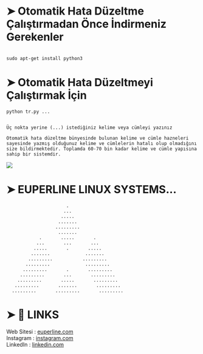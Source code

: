 # ➤ Otomatik Hata Düzeltme Çalıştırmadan Önce İndirmeniz Gerekenler
```

sudo apt-get install python3

```
# ➤ Otomatik Hata Düzeltmeyi Çalıştırmak İçin
```
python tr.py ...


Üç nokta yerine (...) istediğiniz kelime veya cümleyi yazınız

Otomatik hata düzeltme bünyesinde bulunan kelime ve cümle hazneleri sayesinde yazmış olduğunuz kelime ve cümlelerin hatalı olup olmadığını size bildirmektedir. Toplamda 60-70 bin kadar kelime ve cümle yapısına sahip bir sistemdir.
```

![](hataduzeltme.png)

# ➤ EUPERLINE LINUX SYSTEMS...

                          .
                         ...
                        .....
                       .......
                      .........
                       .......
                .       .....       .
               ...       ...       ...
              .....       .       .....
             .......             .......
            .........           .........
           .........             .........
          .........       .       .........
         .........       ...       .........
        .........       .....       .........
       .........       .......       .........
      .........       .........       .........

# ➤ :book: LINKS

Web Sitesi : [euperline.com](euperline.com)
</br>
Instagram : [instagram.com](https://www.instagram.com/euperlineofficial/)
</br>
LinkedIn :  [linkedin.com](https://www.linkedin.com/company/euperline/)

